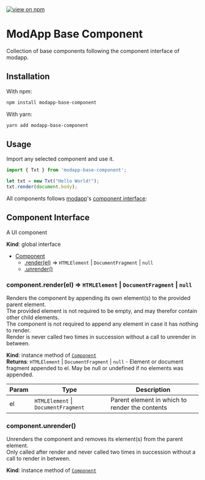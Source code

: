 [![view on npm](http://img.shields.io/npm/v/modapp-base-component.svg)](https://www.npmjs.org/package/modapp-base-component)

# ModApp Base Component
Collection of base components following the component interface of modapp.

## Installation

With npm:
```sh
npm install modapp-base-component
```

With yarn:
```sh
yarn add modapp-base-component
```

## Usage

Import any selected component and use it.

```javascript
import { Txt } from 'modapp-base-component';

let txt = new Txt("Hello World!");
txt.render(document.body);
```

All components follows [modapp](https://github.com/jirenius/modapp)'s [component interface](#Component):

<a name="Component"></a>

## Component Interface
A UI component

**Kind**: global interface  

* [Component](#Component)
    * [.render(el)](#Component+render) ⇒ <code>HTMLElement</code> \| <code>DocumentFragment</code> \| <code>null</code>
    * [.unrender()](#Component+unrender)

<a name="Component+render"></a>

### component.render(el) ⇒ <code>HTMLElement</code> \| <code>DocumentFragment</code> \| <code>null</code>
Renders the component by appending its own element(s) to the provided parent element.<br>
The provided element is not required to be empty, and may therefor contain other child elements.<br>
The component is not required to append any element in case it has nothing to render.<br>
Render is never called two times in succession without a call to unrender in between.

**Kind**: instance method of [<code>Component</code>](#Component)  
**Returns**: <code>HTMLElement</code> \| <code>DocumentFragment</code> \| <code>null</code> - Element or document fragment appended to el. May be null or undefined if no elements was appended.

| Param | Type | Description |
| --- | --- | --- |
| el | <code>HTMLElement</code> \| <code>DocumentFragment</code> | Parent element in which to render the contents |

<a name="Component+unrender"></a>

### component.unrender()
Unrenders the component and removes its element(s) from the parent element.<br>
Only called after render and never called two times in succession without a call to render in between.

**Kind**: instance method of [<code>Component</code>](#Component)
